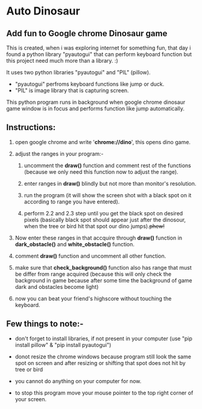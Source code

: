 # Auto Dinosaur

## Add fun to Google chrome Dinosaur game

This is created, when i was exploring internet for something fun, that day i found a python library "pyautogui" that can perform keyboard function but this project need much more than a library. :)<br>

It uses two python libraries "pyautogui" and "PIL" (pillow).<br>
* "pyautogui" perfroms keyboard functions like jump or duck.<br>
* "PIL" is image library that is capturing screen.

This python program runs in background when google chrome dinosaur game window is in focus and performs function like jump automatically.

## Instructions:

1. open google chrome and write '__chrome://dino__', this opens dino game.

1. adjust the ranges in your program:-
    1. uncomment the __draw()__ function and comment rest of the functions (because we only need this function now to adjust the range).

    1. enter ranges in __draw()__ blindly but not more than monitor's resolution.

    1. run the program (it will show the screen shot with a  black spot on it according to range you have entered).

    1. perform 2.2 and 2.3 step until you get the black spot on desired pixels (basically black spot should appear just after the dinosour, when the tree or bird hit that spot our dino jumps).~~phew!~~

1. Now enter these ranges in that accquire through __draw()__ function in __dark_obstacle()__ and __white_obstacle()__ function.

1. comment __draw()__ function and uncomment all other function.

1. make sure that __check_background()__ function also has range that must be differ from range acquired (because this will only check the background in game because after some time the background of game dark and obstacles become light)

1. now you can beat your friend's highscore without touching the keyboard.

## Few things to note:-
* don't forget to install libraries, if not present in your computer (use "pip install pillow" & "pip install pyautogui")

* donot resize the chrome windows because program still look the same spot on screen and after resizing or shifting that spot does not hit by tree or bird

* you cannot do anything on your computer for now. 

* to stop this program move your mouse pointer to the top right corner of your screen.
